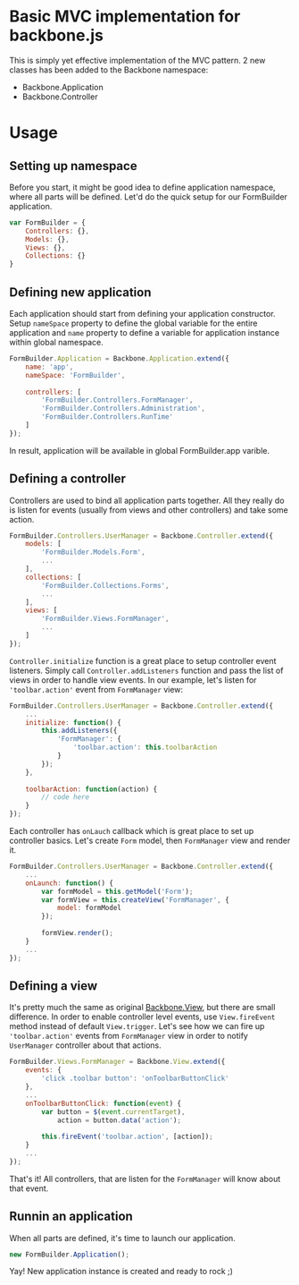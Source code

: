 # Basic MVC implementation for backbone.js

This is simply yet effective implementation of the MVC pattern. 2 new classes has been added to the Backbone namespace:
* Backbone.Application
* Backbone.Controller

# Usage
## Setting up namespace
Before you start, it might be good idea to define application namespace, where all parts will be defined. Let'd do the quick setup for our FormBuilder application.
```Javascript
var FormBuilder = {
	Controllers: {},
	Models: {},
	Views: {},
	Collections: {}
}
```
## Defining new application
Each application should start from defining your application constructor. Setup `nameSpace` property to define the global variable for the entire application and `name` property to define a variable for application instance within global namespace.
```Javascript
FormBuilder.Application = Backbone.Application.extend({
	name: 'app',
	nameSpace: 'FormBuilder',
	
	controllers: [
		'FormBuilder.Controllers.FormManager',
		'FormBuilder.Controllers.Administration',
		'FormBuilder.Controllers.RunTime'
	]
});
```
In result, application will be available in global FormBuilder.app varible.

## Defining a controller
Controllers are used to bind all application parts together. All they really do is listen for events (usually from views and other controllers) and take some action.
```Javascript
FormBuilder.Controllers.UserManager = Backbone.Controller.extend({
	models: [
		'FormBuilder.Models.Form',
		...
	],
	collections: [
		'FormBuilder.Collections.Forms',
		...
	],
	views: [
		'FormBuilder.Views.FormManager',
		...
	]
});
```

`Controller.initialize` function is a great place to setup controller event listeners. Simply call `Controller.addListeners` function and pass the list of views in order to handle view events. In our example, let's listen for `'toolbar.action'` event from `FormManager` view:
```Javascript
FormBuilder.Controllers.UserManager = Backbone.Controller.extend({
	...		
	initialize: function() {
		this.addListeners({
			'FormManager': {
				'toolbar.action': this.toolbarAction
			}
		});
	},
	
	toolbarAction: function(action) {
		// code here
	}
});
```

Each controller has `onLauch` callback which is great place to set up controller basics. Let's create `Form` model, then `FormManager` view and render it.
```Javascript
FormBuilder.Controllers.UserManager = Backbone.Controller.extend({
	...		
	onLaunch: function() {
		var formModel = this.getModel('Form');
		var formView = this.createView('FormManager', {
			model: formModel
		});
		
		formView.render();
	}
	...
});
```

## Defining a view
It's pretty much the same as original [Backbone.View](http://backbonejs.org/#View), but there are small difference. In order to enable controller level events, use `View.fireEvent` method instead of default `View.trigger`. Let's see how we can fire up `'toolbar.action'` events from `FormManager` view in order to notify `UserManager` controller about that actions.
```Javascript
FormBuilder.Views.FormManager = Backbone.View.extend({
	events: {
		'click .toolbar button': 'onToolbarButtonClick'
	},
	...		
	onToolbarButtonClick: function(event) {
		var button = $(event.currentTarget),
			action = button.data('action');
			
		this.fireEvent('toolbar.action', [action]);
	}
	...
});
```
That's it! All controllers, that are listen for the `FormManager` will know about that event.

## Runnin an application
When all parts are defined, it's time to launch our application. 
```Javascript
new FormBuilder.Application();
```
Yay! New application instance is created and ready to rock ;)